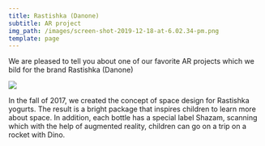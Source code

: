 ```yaml
---
title: Rastishka (Danone)
subtitle: AR project
img_path: /images/screen-shot-2019-12-18-at-6.02.34-pm.png
template: page
---
```

We are pleased to tell you about one of our favorite AR projects which we bild for the brand Rastishka (Danone)

![](/images/rastishka-ar-danone.jpg)

In the fall of 2017, we created the concept of space design for Rastishka yogurts. The result is a bright package that inspires children to learn more about space. In addition, each bottle has a special label Shazam, scanning which with the help of augmented reality, children can go on a trip on a rocket with Dino.
